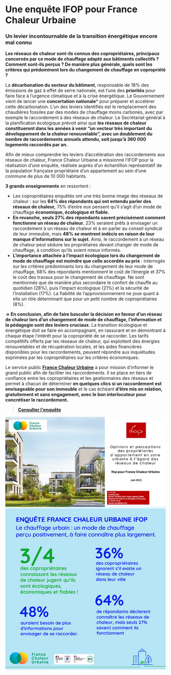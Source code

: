 # Une enquête IFOP pour France Chaleur Urbaine

### Un levier incontournable de la transition énergétique encore mal connu

**Les réseaux de chaleur sont-ils connus des copropriétaires, principaux concernés par ce mode de chauffage adapté aux bâtiments collectifs ? Comment sont-ils perçus ? De manière plus générale, quels sont les critères qui prédominent lors du changement de chauffage en copropriété ?**

La **décarbonation du secteur du bâtiment**, responsable de 18% des émissions de gaz à effet de serre nationale, est l’une des **priorités** pour faire face à l’urgence climatique et à la crise énergétique. Le Gouvernement vient de lancer une **concertation nationale**\* pour préparer et accélérer cette décarbonation. L’un des leviers identifiés est le remplacement des chaudières fossiles par des modes de chauffage moins carbonés, avec par exemple le raccordement à des réseaux de chaleur. Le Secrétariat général à la planification écologique prévoit ainsi que **les réseaux de chaleur constitueront dans les années à venir “un vecteur très important du développement de la chaleur renouvelable”, avec un doublement du nombre de raccordements annuels attendu, soit jusqu’à 360 000 logements raccordés par an.**

Afin de mieux comprendre les leviers d’accélération des raccordements aux réseaux de chaleur, France Chaleur Urbaine a missionné l’IFOP pour la réalisation d’une enquête, réalisée auprès d’un échantillon représentatif de la population française propriétaire d’un appartement au sein d’une commune de plus de 10 000 habitants.

**3 grands enseignements** en ressortent :

* Les copropriétaires enquêtés ont une très bonne image des réseaux de chaleur : sur les **64% des répondants qui ont entendu parler des réseaux de chaleur,** 75% d’entre eux pensent qu’il s’agit d’un mode de chauffage **économique, écologique et fiable.**
* **En revanche, seuls 27% des répondants savent précisément comment fonctionne un réseau de chaleur.** 23% seraient prêts à envisager un raccordement à un réseau de chaleur et à en parler au conseil syndical de leur immeuble, mais **48% se montrent indécis en raison de leur manque d’informations sur le sujet**. Ainsi, le raccordement à un réseau de chaleur peut séduire les propriétaires devant changer de mode de chauffage, à condition qu’ils soient mieux informés.
* **L’importance attachée à l’impact écologique lors du changement de mode de chauffage** **est moindre que celle accordée au prix** : interrogés sur les critères prédominants lors du changement de leur mode de chauffage, 68% des répondants mentionnent le coût de l’énergie et 37% le coût des travaux pour le changement de chauffage. Ne sont mentionnés que de manière plus secondaire le confort de chauffe au quotidien (28%), puis l’impact écologique (21%) et la sécurité de l’installation (17%). La fiabilité de l’approvisionnement ne joue quant à elle un rôle déterminant que pour un petit nombre de copropriétaires (8%).

**→ En conclusion, afin de faire basculer la décision en faveur d’un réseau de chaleur lors d’un changement de mode de chauffage, l’information et la pédagogie sont des leviers cruciaux.** La transition écologique et énergétique doit se faire en accompagnant, en rassurant et en démontrant à chaque étape l’intérêt pour la copropriété de se raccorder. Les tarifs compétitifs offerts par les réseaux de chaleur, qui exploitent des énergies renouvelables et de récupération locales, et les aides financières disponibles pour les raccordements, peuvent répondre aux inquiétudes exprimées par les copropriétaires sur les critères économiques.

Le service public [**France Chaleur Urbaine**](/) a pour mission d’informer le grand public afin de faciliter les raccordements. Il se place en tiers de confiance entre les copropriétaires et les gestionnaires des réseaux et permet à chacun de déterminer **en quelques clics si un raccordement est envisageable pour son immeuble** et le cas échéant **d’être mis en relation, gratuitement et sans engagement, avec le bon interlocuteur pour concrétiser le raccordement.**

> [**Consulter l'enquête**](/documentation/enquete\_IFOP.pdf)&#x20;

![](<.gitbook/assets/vignette-enquete (1).jpg>)![](.gitbook/assets/EnqueteChiffre.jpg)
